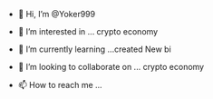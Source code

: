 - 👋 Hi, I’m @Yoker999
- 👀 I’m interested in ... crypto economy
- 🌱 I’m currently learning ...created New bi
- 💞️ I’m looking to collaborate on ... crypto economy

- 📫 How to reach me ...

<!---
Yoker999/Yoker999 is a ✨ special ✨ repository because its `README.md` (this file) appears on your GitHub profile.
You can click the Preview link to take a look at your changes.
--->
